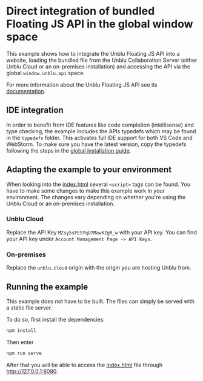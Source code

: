 # Direct integration of bundled Floating JS API in the global window space

This example shows how to integrate the Unblu Floating JS API into a website, loading the bundled file from the Unblu Collaboration Server (either Unblu Cloud or an on-premises installation) and accessing the API via the global `window.unblu.api` space.

For more information about the Unblu Floating JS API see its [documentation](https://www.unblu.com/en/docs/latest/reference/unblu-floating-js-api/).

## IDE integration

In order to benefit from IDE features like code completion (intellisense) and type checking, the example includes the APIs typedefs which may be found in the `typedefs` folder. This activates full IDE support for both VS Code and WebStorm.
To make sure you have the latest version, copy the typedefs following the steps in the [global installation guide](https://www.unblu.com/en/docs/latest/reference/unblu-floating-js-api/#global-scope).

## Adapting the example to your environment
When looking into the [index.html](./index.html) several `<script>` tags can be found.
You have to make some changes to make this example work in your environment.
The changes vary depending on whether you're using the Unblu Cloud or an on-premises installation.

### Unblu Cloud
Replace the API Key `MZsy5sFESYqU7MawXZgR_w` with your API key.
You can find your API key under `Account Management Page -> API Keys`.

### On-premises
Replace the `unblu.cloud` origin with the origin you are hosting Unblu from.

## Running the example
This example does not have to be built.
The files can simply be served with a static file server.

To do so, first install the dependencies:
```bash
npm install
```
Then enter
```bash
npm run serve
```
After that you will be able to access the [index.html](./index.html) file through http://127.0.0.1:8080.
